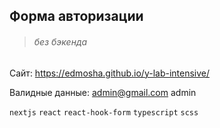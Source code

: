 ## Форма авторизации 
> ###### без бэкенда

Cайт: https://edmosha.github.io/y-lab-intensive/

Валидные данные: admin@gmail.com admin

`nextjs` `react` `react-hook-form` `typescript` `scss`

